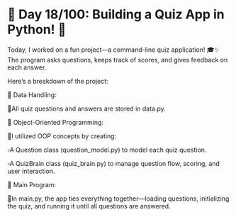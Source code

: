 # 🚀 Day 18/100: Building a Quiz App in Python! 🐍

Today, I worked on a fun project—a command-line quiz application! 
🎓✨ The program asks questions, keeps track of scores, and gives feedback on each answer.

Here’s a breakdown of the project:

🔴 Data Handling:

 🔹All quiz questions and answers are stored in data.py.
 
🔴 Object-Oriented Programming:

 🔹I utilized OOP concepts by creating:
 
   ▫️A Question class (question_model.py) to model each quiz question.
 
   ▫️A QuizBrain class (quiz_brain.py) to manage question flow, scoring, and user interaction.
 
🔴 Main Program:

 🔹In main.py, the app ties everything together—loading questions, initializing the quiz, and running it until all questions are answered.
